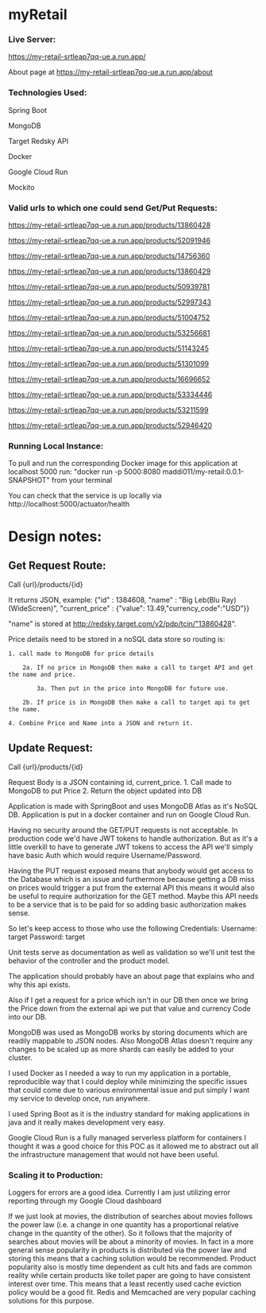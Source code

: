 # myRetail

<h3> Live Server: </h3>

https://my-retail-srtleap7qq-ue.a.run.app/

About page at https://my-retail-srtleap7qq-ue.a.run.app/about

<h3>Technologies Used:</h3>

Spring Boot

MongoDB

Target Redsky API

Docker

Google Cloud Run

Mockito


<h3>Valid urls to which one could send Get/Put Requests:</h3>

https://my-retail-srtleap7qq-ue.a.run.app/products/13860428

https://my-retail-srtleap7qq-ue.a.run.app/products/52091946

https://my-retail-srtleap7qq-ue.a.run.app/products/14756360

https://my-retail-srtleap7qq-ue.a.run.app/products/13860429

https://my-retail-srtleap7qq-ue.a.run.app/products/50939781

https://my-retail-srtleap7qq-ue.a.run.app/products/52997343

https://my-retail-srtleap7qq-ue.a.run.app/products/51004752

https://my-retail-srtleap7qq-ue.a.run.app/products/53256681

https://my-retail-srtleap7qq-ue.a.run.app/products/51143245

https://my-retail-srtleap7qq-ue.a.run.app/products/51301099

https://my-retail-srtleap7qq-ue.a.run.app/products/16696652

https://my-retail-srtleap7qq-ue.a.run.app/products/53334446

https://my-retail-srtleap7qq-ue.a.run.app/products/53211599

https://my-retail-srtleap7qq-ue.a.run.app/products/52946420

<h3>Running Local Instance:</h3>

To pull and run the corresponding Docker image for this application at localhost 5000 run: 
"docker run -p 5000:8080 maddi011/my-retail:0.0.1-SNAPSHOT" from your terminal

You can check that the service is up locally via http://localhost:5000/actuator/health

<h1> Design notes: </h1>

<h2> Get Request Route: </h2>

Call {url}/products/{id}

It returns JSON, example: {"id" : 1384608, "name" : "Big Leb(Blu Ray)(WideScreen)", "current_price" : {"value": 13.49,"currency_code":"USD"}}


"name" is stored at http://redsky.target.com/v2/pdp/tcin/"13860428".

Price details need to be stored in a noSQL data store so routing is:

	1. call made to MongoDB for price details
	
		2a. If no price in MongoDB then make a call to target API and get the name and price.
		
			3a. Then put in the price into MongoDB for future use.
			
		2b. If price is in MongoDB then make a call to target api to get the name.
		
	4. Combine Price and Name into a JSON and return it.


<h2>Update Request:</h2>

Call {url}/products/{id}

Request Body is a JSON containing id, current_price.
	1. Call made to MongoDB to put Price
	2. Return the object updated into DB

Application is made with SpringBoot and uses MongoDB Atlas as it's NoSQL DB.
Application is put in a docker container and run on Google Cloud Run.


Having no security around the GET/PUT requests is not acceptable. In production code we'd have JWT tokens to handle authorization.
But as it's a little overkill to have to generate JWT tokens to access the API we'll simply have basic Auth which would require Username/Password.

Having the PUT request exposed means that anybody would get access to the Database which is an issue and furthermore because getting a DB miss on prices would trigger a put from the external API this means it would also be useful to require authorization for the GET method.
Maybe this API needs to be a service that is to be paid for so adding basic authorization makes sense. 

So let's keep access to those who use the following Credentials:
Username: target
Password: target

Unit tests serve as documentation as well as validation so we'll unit test the behavior of the controller and the product model.

The application should probably have an about page that explains who and why this api exists.

Also if I get a request for a price which isn't in our DB then once we bring the Price down from the external api
we put that value and currency Code into our DB.

MongoDB was used as MongoDB works by storing documents which are readily mappable to JSON nodes. Also MongoDB Atlas doesn't require any changes to be scaled up as more shards can easily be added to your cluster. 

I used Docker as I needed a way to run my application in a portable, reproducible way that I could deploy while minimizing the specific issues that could come due to various environmental issue and put simply I want my service to develop once, run anywhere.

I used Spring Boot as it is the industry standard for making applications in java and it really makes development very easy.

Google Cloud Run is a fully managed serverless platform for containers I thought it was a good choice for this POC as it allowed me to abstract out all the infrastructure management that would not have been useful.

<h3> Scaling it to Production: </h3>

Loggers for errors are a good idea.
Currently I am just utilizing error reporting through my Google Cloud dashboard

If we just look at movies, the distribution of searches about movies follows the power law (i.e. a change in one quantity has a proportional relative change in the quantity of the other). So it follows that the majority of searches about movies will be about a minority of movies. In fact in a more general sense popularity in products is distributed via the power law and storing this means that a caching solution would be recommended. Product popularity also is mostly time dependent as cult hits and fads are common reality while certain products like toilet paper are going to have consistent interest over time. 
This means that a least recently used cache eviction policy would be a good fit. Redis and Memcached are very popular caching solutions for this purpose.

